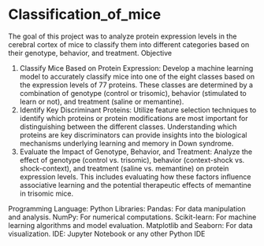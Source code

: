 # Classification_of_mice
The goal of this project was to analyze protein expression levels in the cerebral cortex of mice to classify them into different categories based on their genotype, behavior, and treatment. 
Objective
1) Classify Mice Based on Protein Expression: Develop a machine learning model to accurately classify mice into one of the eight classes based on the expression levels of 77 proteins. These classes are determined by a combination of genotype (control or trisomic), behavior (stimulated to learn or not), and treatment (saline or memantine).
2) Identify Key Discriminant Proteins: Utilize feature selection techniques to identify which proteins or protein modifications are most important for distinguishing between the different classes. Understanding which proteins are key discriminators can provide insights into the biological mechanisms underlying learning and memory in Down syndrome.
3) Evaluate the Impact of Genotype, Behavior, and Treatment: Analyze the effect of genotype (control vs. trisomic), behavior (context-shock vs. shock-context), and treatment (saline vs. memantine) on protein expression levels. This includes evaluating how these factors influence associative learning and the potential therapeutic effects of memantine in trisomic mice.

Programming Language: Python
Libraries:
Pandas: For data manipulation and analysis.
NumPy: For numerical computations.
Scikit-learn: For machine learning algorithms and model evaluation.
Matplotlib and Seaborn: For data visualization.
IDE: Jupyter Notebook or any other Python IDE
